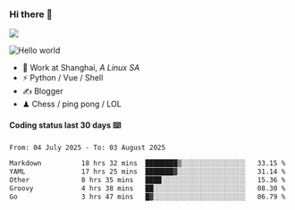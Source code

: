 ### Hi there 👋
![](https://komarev.com/ghpvc/?username=Xuhandsome)


<img src="https://github-readme-stats.vercel.app/api?username=XuHandsome&show_icons=true&theme=merko" alt="Hello world">

<br/>

- 🍻  Work at Shanghai, _A Linux SA_
- ⚡  Python / Vue / Shell
- ✍️  Blogger
- ♟  Chess / ping pong / LOL

#### Coding status last 30 days ⌨️

<!--START_SECTION:waka-->

```txt
From: 04 July 2025 - To: 03 August 2025

Markdown          18 hrs 32 mins  ████████▒░░░░░░░░░░░░░░░░   33.15 %
YAML              17 hrs 25 mins  ███████▓░░░░░░░░░░░░░░░░░   31.14 %
Other             8 hrs 35 mins   ████░░░░░░░░░░░░░░░░░░░░░   15.36 %
Groovy            4 hrs 38 mins   ██░░░░░░░░░░░░░░░░░░░░░░░   08.30 %
Go                3 hrs 47 mins   █▓░░░░░░░░░░░░░░░░░░░░░░░   06.79 %
```

<!--END_SECTION:waka-->
